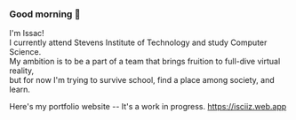 ### Good morning 🐇
  
I'm Issac!  
I currently attend Stevens Institute of Technology and study Computer Science.  
My ambition is to be a part of a team that brings fruition to full-dive virtual reality,  
but for now I'm trying to survive school, find a place among society, and learn.  
  
Here's my portfolio website -- It's a work in progress.
https://isciiz.web.app

<!--
**iscii/iscii** is a ✨ _special_ ✨ repository because its `README.md` (this file) appears on your GitHub profile.

Here are some ideas to get you started:

- 🔭 I’m currently working on ...
- 🌱 I’m currently learning ...
- 👯 I’m looking to collaborate on ...
- 🤔 I’m looking for help with ...
- 💬 Ask me about ...
- 📫 How to reach me: ...
- 😄 Pronouns: ...
- ⚡ Fun fact: ...
-->
